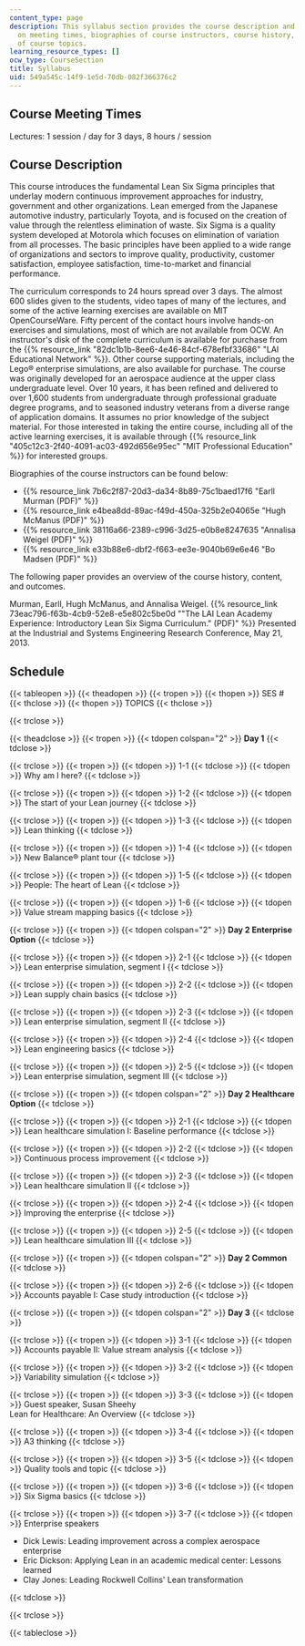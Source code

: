 ```yaml
---
content_type: page
description: This syllabus section provides the course description and information
  on meeting times, biographies of course instructors, course history, and the schedule
  of course topics.
learning_resource_types: []
ocw_type: CourseSection
title: Syllabus
uid: 549a545c-14f9-1e5d-70db-082f366376c2
---
```


Course Meeting Times
--------------------

Lectures: 1 session / day for 3 days, 8 hours / session

Course Description
------------------

This course introduces the fundamental Lean Six Sigma principles that underlay modern continuous improvement approaches for industry, government and other organizations. Lean emerged from the Japanese automotive industry, particularly Toyota, and is focused on the creation of value through the relentless elimination of waste. Six Sigma is a quality system developed at Motorola which focuses on elimination of variation from all processes. The basic principles have been applied to a wide range of organizations and sectors to improve quality, productivity, customer satisfaction, employee satisfaction, time-to-market and financial performance.

The curriculum corresponds to 24 hours spread over 3 days. The almost 600 slides given to the students, video tapes of many of the lectures, and some of the active learning exercises are available on MIT OpenCourseWare. Fifty percent of the contact hours involve hands-on exercises and simulations, most of which are not available from OCW. An instructor's disk of the complete curriculum is available for purchase from the {{% resource_link "82dc1b1b-8ee6-4e46-84cf-678efbf33686" "LAI Educational Network" %}}. Other course supporting materials, including the Lego® enterprise simulations, are also available for purchase. The course was originally developed for an aerospace audience at the upper class undergraduate level. Over 10 years, it has been refined and delivered to over 1,600 students from undergraduate through professional graduate degree programs, and to seasoned industry veterans from a diverse range of application domains. It assumes no prior knowledge of the subject material. For those interested in taking the entire course, including all of the active learning exercises, it is available through {{% resource_link "405c12c3-2f40-4091-ac03-492d656e95ec" "MIT Professional Education" %}} for interested groups.

Biographies of the course instructors can be found below:

*   {{% resource_link 7b6c2f87-20d3-da34-8b89-75c1baed17f6 "Earll Murman (PDF)" %}}
*   {{% resource_link e4bea8dd-89ac-f49d-450a-325b2e04065e "Hugh McManus (PDF)" %}}
*   {{% resource_link 38116a66-2389-c996-3d25-e0b8e8247635 "Annalisa Weigel (PDF)" %}}
*   {{% resource_link e33b88e6-dbf2-f663-ee3e-9040b69e6e46 "Bo Madsen (PDF)" %}}

The following paper provides an overview of the course history, content, and outcomes.

Murman, Earll, Hugh McManus, and Annalisa Weigel. {{% resource_link 73eac796-f63b-4cb9-52e8-e5e802c5be0d "\"The LAI Lean Academy Experience: Introductory Lean Six Sigma Curriculum.\" (PDF)" %}} Presented at the Industrial and Systems Engineering Research Conference, May 21, 2013.

Schedule
--------

{{< tableopen >}}
{{< theadopen >}}
{{< tropen >}}
{{< thopen >}}
SES #
{{< thclose >}}
{{< thopen >}}
TOPICS
{{< thclose >}}

{{< trclose >}}

{{< theadclose >}}
{{< tropen >}}
{{< tdopen colspan="2" >}}
**Day 1**
{{< tdclose >}}

{{< trclose >}}
{{< tropen >}}
{{< tdopen >}}
1-1
{{< tdclose >}}
{{< tdopen >}}
Why am I here?
{{< tdclose >}}

{{< trclose >}}
{{< tropen >}}
{{< tdopen >}}
1-2
{{< tdclose >}}
{{< tdopen >}}
The start of your Lean journey
{{< tdclose >}}

{{< trclose >}}
{{< tropen >}}
{{< tdopen >}}
1-3
{{< tdclose >}}
{{< tdopen >}}
Lean thinking
{{< tdclose >}}

{{< trclose >}}
{{< tropen >}}
{{< tdopen >}}
1-4
{{< tdclose >}}
{{< tdopen >}}
New Balance® plant tour
{{< tdclose >}}

{{< trclose >}}
{{< tropen >}}
{{< tdopen >}}
1-5
{{< tdclose >}}
{{< tdopen >}}
People: The heart of Lean
{{< tdclose >}}

{{< trclose >}}
{{< tropen >}}
{{< tdopen >}}
1-6
{{< tdclose >}}
{{< tdopen >}}
Value stream mapping basics
{{< tdclose >}}

{{< trclose >}}
{{< tropen >}}
{{< tdopen colspan="2" >}}
**Day 2 Enterprise Option**
{{< tdclose >}}

{{< trclose >}}
{{< tropen >}}
{{< tdopen >}}
2-1
{{< tdclose >}}
{{< tdopen >}}
Lean enterprise simulation, segment I
{{< tdclose >}}

{{< trclose >}}
{{< tropen >}}
{{< tdopen >}}
2-2
{{< tdclose >}}
{{< tdopen >}}
Lean supply chain basics
{{< tdclose >}}

{{< trclose >}}
{{< tropen >}}
{{< tdopen >}}
2-3
{{< tdclose >}}
{{< tdopen >}}
Lean enterprise simulation, segment II
{{< tdclose >}}

{{< trclose >}}
{{< tropen >}}
{{< tdopen >}}
2-4
{{< tdclose >}}
{{< tdopen >}}
Lean engineering basics
{{< tdclose >}}

{{< trclose >}}
{{< tropen >}}
{{< tdopen >}}
2-5
{{< tdclose >}}
{{< tdopen >}}
Lean enterprise simulation, segment III
{{< tdclose >}}

{{< trclose >}}
{{< tropen >}}
{{< tdopen colspan="2" >}}
**Day 2 Healthcare Option**
{{< tdclose >}}

{{< trclose >}}
{{< tropen >}}
{{< tdopen >}}
2-1
{{< tdclose >}}
{{< tdopen >}}
Lean healthcare simulation I: Baseline performance
{{< tdclose >}}

{{< trclose >}}
{{< tropen >}}
{{< tdopen >}}
2-2
{{< tdclose >}}
{{< tdopen >}}
Continuous process improvement
{{< tdclose >}}

{{< trclose >}}
{{< tropen >}}
{{< tdopen >}}
2-3
{{< tdclose >}}
{{< tdopen >}}
Lean healthcare simulation II
{{< tdclose >}}

{{< trclose >}}
{{< tropen >}}
{{< tdopen >}}
2-4
{{< tdclose >}}
{{< tdopen >}}
Improving the enterprise
{{< tdclose >}}

{{< trclose >}}
{{< tropen >}}
{{< tdopen >}}
2-5
{{< tdclose >}}
{{< tdopen >}}
Lean healthcare simulation III
{{< tdclose >}}

{{< trclose >}}
{{< tropen >}}
{{< tdopen colspan="2" >}}
**Day 2 Common**
{{< tdclose >}}

{{< trclose >}}
{{< tropen >}}
{{< tdopen >}}
2-6
{{< tdclose >}}
{{< tdopen >}}
Accounts payable I: Case study introduction
{{< tdclose >}}

{{< trclose >}}
{{< tropen >}}
{{< tdopen colspan="2" >}}
**Day 3**
{{< tdclose >}}

{{< trclose >}}
{{< tropen >}}
{{< tdopen >}}
3-1
{{< tdclose >}}
{{< tdopen >}}
Accounts payable II: Value stream analysis
{{< tdclose >}}

{{< trclose >}}
{{< tropen >}}
{{< tdopen >}}
3-2
{{< tdclose >}}
{{< tdopen >}}
Variability simulation
{{< tdclose >}}

{{< trclose >}}
{{< tropen >}}
{{< tdopen >}}
3-3
{{< tdclose >}}
{{< tdopen >}}
Guest speaker, Susan Sheehy  
Lean for Healthcare: An Overview
{{< tdclose >}}

{{< trclose >}}
{{< tropen >}}
{{< tdopen >}}
3-4
{{< tdclose >}}
{{< tdopen >}}
A3 thinking
{{< tdclose >}}

{{< trclose >}}
{{< tropen >}}
{{< tdopen >}}
3-5
{{< tdclose >}}
{{< tdopen >}}
Quality tools and topic
{{< tdclose >}}

{{< trclose >}}
{{< tropen >}}
{{< tdopen >}}
3-6
{{< tdclose >}}
{{< tdopen >}}
Six Sigma basics
{{< tdclose >}}

{{< trclose >}}
{{< tropen >}}
{{< tdopen >}}
3-7
{{< tdclose >}}
{{< tdopen >}}
Enterprise speakers

*   Dick Lewis: Leading improvement across a complex aerospace enterprise
*   Eric Dickson: Applying Lean in an academic medical center: Lessons learned
*   Clay Jones: Leading Rockwell Collins' Lean transformation


{{< tdclose >}}

{{< trclose >}}

{{< tableclose >}}